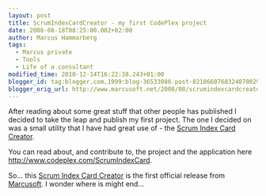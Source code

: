 ```yaml
---
layout: post
title: ScrumIndexCardCreator - my first CodePlex project
date: 2008-08-18T08:25:00.002+02:00
author: Marcus Hammarberg
tags:
  - Marcus private
  - Tools
  - Life of a consultant
modified_time: 2010-12-14T16:22:38.243+01:00
blogger_id: tag:blogger.com,1999:blog-36533086.post-8218660768324070029
blogger_orig_url: http://www.marcusoft.net/2008/08/scrumindexcardcreator-my-first-codeplex.html
---
```



After reading about some great stuff that other people has published I
decided to take the leap and publish my first project. The one I decided
on was a small utility that I have had great use
of - the [Scrum Index Card
Creator](http://www.codeplex.com/ScrumIndexCard).

You can read about, and contribute to, the project and the application
here <http://www.codeplex.com/ScrumIndexCard>.

So... this [Scrum Index Card
Creator](http://www.codeplex.com/ScrumIndexCard) is the first official
release from [Marcusoft](http://www.marcusoft.net/).
I wonder where is might end...
